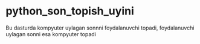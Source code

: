 # python_son_topish_uyini
Bu dasturda kompyuter uylagan sonnni foydalanuvchi topadi,
foydalanuvchi uylagan sonni esa kompyuter topadi
